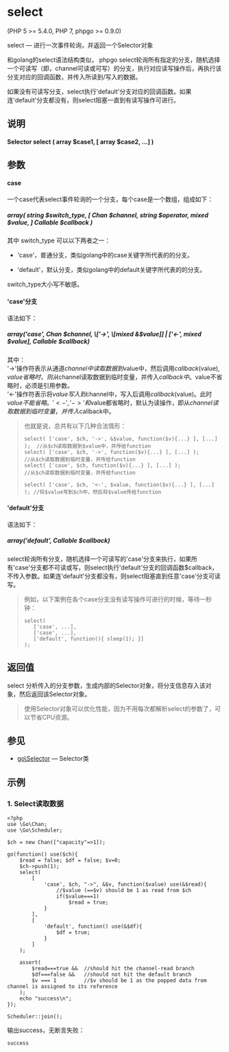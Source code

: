 # select
  
\(PHP 5 >= 5.4.0, PHP 7, phpgo >= 0.9.0\)

select — 进行一次事件轮询，并返回一个Selector对象

和golang的select语法结构类似， phpgo select轮询所有指定的分支，随机选择一个可读写（即，channel可读或可写）的分支，执行对应读写操作后，再执行该分支对应的回调函数，并传入所读到/写入的数据。

如果没有可读写分支，select执行'default'分支对应的回调函数。如果连'default'分支都没有，则select阻塞一直到有读写操作可进行。

## 说明
#### Selector select ( array $case1, [ array $case2, ...] )

## 参数
#### case
一个case代表select事件轮询的一个分支，每个case是一个数组，组成如下：
##### array( string $switch_type, \[ Chan $channel, string $operator, mixed $value, \] Callable $callback )

其中 switch_type 可以以下两者之一：

- 'case'，普通分支，类似golang中的case关键字所代表的的分支。

- 'default'，默认分支，类似golang中的default关键字所代表的的分支。

switch_type大小写不敏感。

#### 'case'分支
语法如下：
##### array('case',  Chan $channel, \['->', \[mixed &$value\]\] |  \['<-', mixed $value\], Callable $callback)
其中：  
'->'操作符表示从通道$channel中读取数据到$value中，然后调用$callback($value), $value省略时，则从$channel读取数据到临时变量，并传入$callback中。$value不省略时，必须是引用参数。  
'<-'操作符表示将$value写入到$channel中，写入后调用$callback($value)。此时$value不能省略。  
'<-','->'和$value都省略时，默认为读操作，即从$channel读取数据到临时变量，并传入$callback中。

>也就是说，总共有以下几种合法情形：
>```
>select( ['case', $ch, '->', &$value, function($v){...} ], [...] );  //从$ch读取数据到$value中，并传给function
>select( ['case', $ch, '->', function($v){...} ], [...] );           //从$ch读取数据到临时变量，并传给function
>select( ['case', $ch, function($v){...} ], [...] );                 //从$ch读取数据到临时变量，并传给function
>
>select( ['case', $ch, '<-', $value, function($v){...} ], [...] ); //将$value写到$ch中，然后将$value传给function
>```

#### 'default'分支
语法如下：
##### array('default', Callable $callback)
select轮询所有分支，随机选择一个可读写的'case'分支来执行，如果所有'case'分支都不可读或写，则select执行'default'分支的回调函数$callback，不传入参数。如果连'default'分支都没有，则select阻塞直到任意'case'分支可读写。  
>例如，以下案例在各个case分支没有读写操作可进行的时候，等待一秒钟：
>```
>select(
>    ['case', ...], 
>    ['case', ...],
>    ['default', function(){ sleep(1); }]
>);
>```

## 返回值
select 分析传入的分支参数，生成内部的Selector对象，将分支信息存入该对象，然后返回该Selector对象。
>使用Selector对象可以优化性能，因为不用每次都解析select的参数了，可以节省CPU资源。

## 参见
- [go\Selector](https://github.com/birdwyx/phpgo/blob/master/md/cn/selector.md) — Selector类

## 示例

### 1. Select读取数据
```
<?php
use \Go\Chan;
use \Go\Scheduler;

$ch = new Chan(["capacity"=>1]);

go(function() use($ch){
    $read = false; $df = false; $v=0;
    $ch->push(1);
    select(
        [
            'case', $ch, "->", &$v, function($value) use(&$read){
                //$value (==$v) should be 1 as read from $ch
                if($value===1)
                    $read = true;
            }
        ],
        [
            'default', function() use(&$df){
                $df = true;
            }
        ]
    );
    
    assert(
        $read===true &&  //should hit the channel-read branch
        $df===false &&   //should not hit the default branch
        $v === 1         //$v should be 1 as the popped data from channel is assigned to its reference
    );
    echo "success\n";
});

Scheduler::join();
```
输出success，无断言失败：
```
success
```
